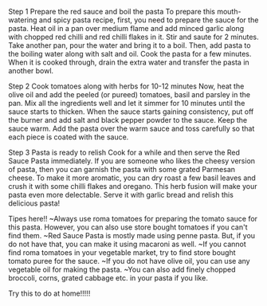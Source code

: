 Step 1 Prepare the red sauce and boil the pasta
To prepare this mouth-watering and spicy pasta recipe, first, you need to prepare the sauce for the pasta. Heat oil in a pan over medium flame and add minced garlic along with chopped red chilli and red chilli flakes in it. Stir and saute for 2 minutes. Take another pan, pour the water and bring it to a boil. Then, add pasta to the boiling water along with salt and oil. Cook the pasta for a few minutes. When it is cooked through, drain the extra water and transfer the pasta in another bowl.

Step 2 Cook tomatoes along with herbs for 10-12 minutes
Now, heat the olive oil and add the peeled (or pureed) tomatoes, basil and parsley in the pan. Mix all the ingredients well and let it simmer for 10 minutes until the sauce starts to thicken. When the sauce starts gaining consistency, put off the burner and add salt and black pepper powder to the sauce. Keep the sauce warm. Add the pasta over the warm sauce and toss carefully so that each piece is coated with the sauce.

Step 3 Pasta is ready to relish
Cook for a while and then serve the Red Sauce Pasta immediately. If you are someone who likes the cheesy version of pasta, then you can garnish the pasta with some grated Parmesan cheese. To make it more aromatic, you can dry roast a few basil leaves and crush it with some chilli flakes and oregano. This herb fusion will make your pasta even more delectable. Serve it with garlic bread and relish this delicious pasta!

Tipes here!!
~Always use roma tomatoes for preparing the tomato sauce for this pasta. However, you can also use store bought tomatoes if you can't find them.
~Red Sauce Pasta is mostly made using penne pasta. But, if you do not have that, you can make it using macaroni as well.
~If you cannot find roma tomatoes in your vegetable market, try to find store bought tomato puree for the sauce.
~If you do not have olive oil, you can use any vegetable oil for making the pasta.
~You can also add finely chopped broccoli, corns, grated cabbage etc. in your pasta if you like.

Try this to do at home!!!!!
